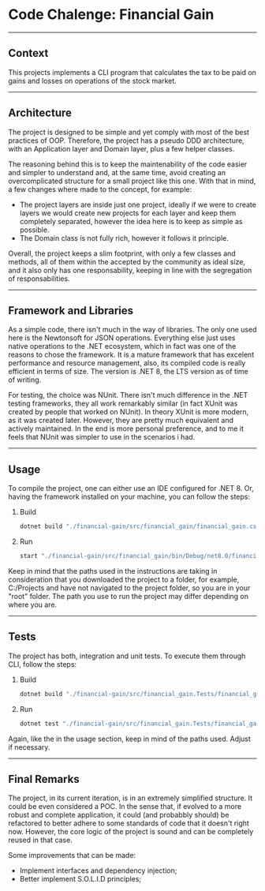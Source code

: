 # Code Chalenge: Financial Gain

---

## Context

This projects implements a CLI program that calculates the tax to be paid on gains and losses on operations of the stock market.

---

## Architecture

The project is designed to be simple and yet comply with most of the best practices of OOP. Therefore, the project has a pseudo DDD architecture, with an Application layer and Domain layer, plus a few helper classes.

The reasoning behind this is to keep the maintenability of the code easier and simpler to understand and, at the same time, avoid creating an overcomplicated structure for a small project like this one. With that in mind, a few changes where made to the concept, for example:

- The project layers are inside just one project, ideally if we were to create layers we would create new projects for each layer and keep them completely separated, however the idea here is to keep as simple as possible.
- The Domain class is not fully rich, however it follows it principle.  

Overall, the project keeps a slim footprint, with only a few classes and methods, all of them within the accepted by the community as ideal size, and it also only has one responsability, keeping in line with the segregation of responsabilities.

---

## Framework and Libraries

As a simple code, there isn't much in the way of libraries. The only one used here is the Newtonsoft for JSON operations. Everything else just uses native operations to the .NET ecosystem, which in fact was one of the reasons to chose the framework. It is a mature framework that has excelent performance and resource management, also, its compiled code is really efficient in terms of size. The version is .NET 8, the LTS version as of time of writing.

For testing, the choice was NUnit. There isn't much difference in the .NET testing frameworks, they all work remarkably similar (in fact XUnit was created by people that worked on NUnit). In theory XUnit is more modern, as it was created later. However, they are pretty much equivalent and actively maintained. In the end is more personal preference, and to me it feels that NUnit was simpler to use in the scenarios i had.

---

## Usage

To compile the project, one can either use an IDE configured for .NET 8. Or, having the framework installed on your machine, you can follow the steps:

1. Build

    ```bash
    dotnet build "./financial-gain/src/financial_gain/financial_gain.csproj"
    ```

2. Run

    ```bash
    start "./financial-gain/src/financial_gain/bin/Debug/net8.0/financial_gain.exe"
    ```

Keep in mind that the paths used in the instructions are taking in consideration that you downloaded the project to a folder, for example, C:/Projects and have not navigated to the project folder, so you are in your "root" folder. The path you use to run the project may differ depending on where you are.

---

## Tests

The project has both, integration and unit tests. To execute them through CLI, follow the steps:

1. Build

    ```bash
    dotnet build "./financial-gain/src/financial_gain.Tests/financial_gain.Tests.csproj"
    ```

2. Run

    ```bash
    dotnet test "./financial-gain/src/financial_gain.Tests/financial_gain.Tests.csproj"
    ```

Again, like the in the usage section, keep in mind of the paths used. Adjust if necessary.

---

## Final Remarks

The project, in its current iteration, is in an extremely simplified structure. It could be even considered a POC. In the sense that, if evolved to a more robust and complete application, it could (and probabbly should) be refactored to better adhere to some standards of code that it doesn't right now. However, the core logic of the project is sound and can be completely reused in that case.

Some improvements that can be made:

- Implement interfaces and dependency injection;
- Better implement S.O.L.I.D principles;
